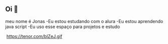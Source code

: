 ## Oi 👋
meu nome é Jonas
-Eu estou estudando com o alura
-Eu estou aprendendo java script
-Eu uso esse espaço para projetos e estudo

<!--
**JonasDaniel632/JonasDaniel632** is a ✨ _special_ ✨ repository because its `README.md` (this file) appears on your GitHub profile.

Here are some ideas to get you started:

- 🔭 I’m currently working on ...
- 🌱 I’m currently learning ...
- 👯 I’m looking to collaborate on ...
- 🤔 I’m looking for help with ...
- 💬 Ask me about ...
- 📫 How to reach me: ...
- 😄 Pronouns: ...
- ⚡ Fun fact: ...
-->

![]()
https://tenor.com/blZeJ.gif
